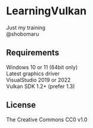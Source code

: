 # LearningVulkan

Just my training  
@shobomaru  

## Requirements

Windows 10 or 11 (64bit only)  
Latest graphics driver  
VisualStudio 2019 or 2022  
Vulkan SDK 1.2+ (prefer 1.3)  

## License

The Creative Commons CC0 v1.0  
